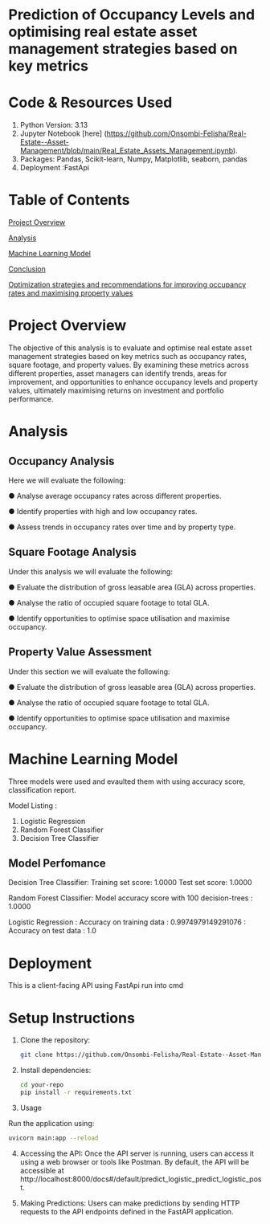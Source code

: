 # Prediction of Occupancy Levels and optimising real estate asset management strategies based on key metrics #
# Code & Resources Used #
1. Python Version: 3.13
2. Jupyter Notebook [here] (https://github.com/Onsombi-Felisha/Real-Estate--Asset-Management/blob/main/Real_Estate_Assets_Management.ipynb).
3. Packages: Pandas, Scikit-learn, Numpy, Matplotlib, seaborn, pandas
4. Deployment :FastApi

# Table of Contents
[Project Overview](#project-overview)

[Analysis](#analysis)

[Machine Learning Model](#machine-learning-model)

[Conclusion](#conclusion)

[Optimization strategies and recommendations for improving occupancy rates and maximising property values ](#Optimization-strategies-and-recommendations-for-improving-occupancy-rates-and-maximising-property-values.)

# Project Overview
The objective of this analysis is to evaluate and optimise real estate asset management strategies based on key metrics such as occupancy rates, square footage, and property values. By examining these metrics across different properties, asset managers can identify trends, areas for improvement, and opportunities to enhance occupancy levels and property values, ultimately maximising returns on investment and portfolio performance.
# Analysis

## Occupancy Analysis
Here we will evaluate the following:

●	Analyse average occupancy rates across different properties.

●	Identify properties with high and low occupancy rates.

●	Assess trends in occupancy rates over time and by property type.

## Square Footage Analysis
Under this analysis we will evaluate the following:

●	Evaluate the distribution of gross leasable area (GLA) across properties.

●	Analyse the ratio of occupied square footage to total GLA.

●	Identify opportunities to optimise space utilisation and maximise occupancy.

## Property Value Assessment
Under this section we will evaluate the following:

●	Evaluate the distribution of gross leasable area (GLA) across properties.

●	Analyse the ratio of occupied square footage to total GLA.

●	Identify opportunities to optimise space utilisation and maximise occupancy.

# Machine Learning Model

Three models were used and evaulted them with using accuracy score, classification report.

Model Listing :

1. Logistic Regression
2. Random Forest Classifier
3. Decision Tree Classifier

## Model Perfomance

Decision Tree Classifier: Training set score: 1.0000
                          Test set score: 1.0000
                          
Random Forest Classifier: Model accuracy score with 100 decision-trees : 1.0000

Logistic Regression     : Accuracy on training data :  0.9974979149291076
                        : Accuracy on test data :  1.0

# Deployment
This is a client-facing API using FastApi run into cmd

# Setup Instructions

1. Clone the repository:
    ```sh
    git clone https://github.com/Onsombi-Felisha/Real-Estate--Asset-Management.git
    ```
2. Install dependencies:
    ```sh
    cd your-repo
    pip install -r requirements.txt
    ```

3. Usage

Run the application using:
```sh
uvicorn main:app --reload
```

4. Accessing the API: Once the API server is running, users can access it using a web browser or tools like Postman. By default, the API will be accessible at http://localhost:8000/docs#/default/predict_logistic_predict_logistic_post.

5. Making Predictions: Users can make predictions by sending HTTP requests to the API endpoints defined in the FastAPI application.
